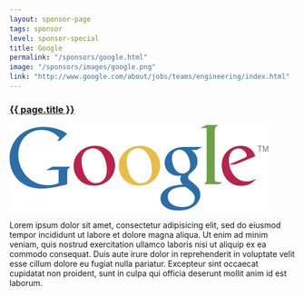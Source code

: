 ```yaml
---
layout: sponsor-page
tags: sponsor
level: sponsor-special
title: Google
permalink: "/sponsors/google.html"
image: "/sponsors/images/google.png"
link: "http://www.google.com/about/jobs/teams/engineering/index.html"
---
```


<h3 class="sponsor">
  <a href="{{page.permalink}}">{{ page.title }}</a>
</h3>

<a href="http://www.google.com/about/jobs/teams/engineering/index.html" target="_blank" rel="nofollow">
  <img src="/sponsors/images/google.png" class="sponsor-no-text" alt="Google" />
</a>

Lorem ipsum dolor sit amet, consectetur adipisicing elit, sed do eiusmod tempor incididunt ut labore et dolore magna aliqua. Ut enim ad minim veniam, quis nostrud exercitation ullamco laboris nisi ut aliquip ex ea commodo consequat. Duis aute irure dolor in reprehenderit in voluptate velit esse cillum dolore eu fugiat nulla pariatur. Excepteur sint occaecat cupidatat non proident, sunt in culpa qui officia deserunt mollit anim id est laborum.